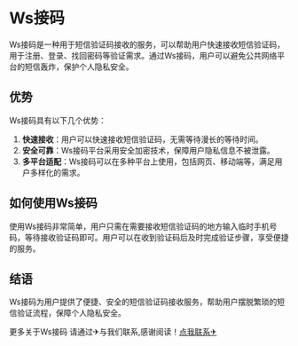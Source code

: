 # Ws接码

Ws接码是一种用于短信验证码接收的服务，可以帮助用户快速接收短信验证码，用于注册、登录、找回密码等验证需求。通过Ws接码，用户可以避免公共网络平台的短信轰炸，保护个人隐私安全。

## 优势

Ws接码具有以下几个优势：

1. **快速接收**：用户可以快速接收短信验证码，无需等待漫长的等待时间。
2. **安全可靠**：Ws接码平台采用安全加密技术，保障用户隐私信息不被泄露。
3. **多平台适配**：Ws接码可以在多种平台上使用，包括网页、移动端等，满足用户多样化的需求。

## 如何使用Ws接码

使用Ws接码非常简单，用户只需在需要接收短信验证码的地方输入临时手机号码，等待接收验证码即可。用户可以在收到验证码后及时完成验证步骤，享受便捷的服务。

## 结语

Ws接码为用户提供了便捷、安全的短信验证码接收服务，帮助用户摆脱繁琐的短信验证流程，保障个人隐私安全。

更多关于Ws接码 请通过✈与我们联系,感谢阅读！[点我联系✈](https://us.G208.com)